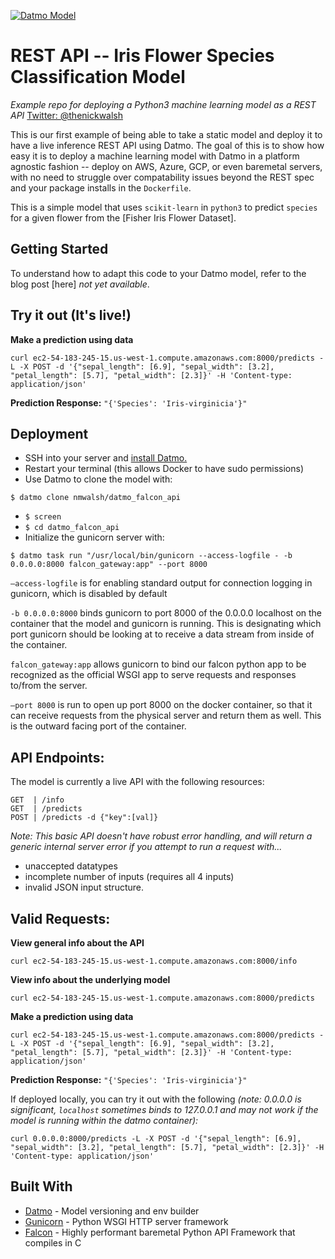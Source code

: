 [![Datmo Model](https://datmo.com/nmwalsh/datmo_falcon_api/badge.svg)](https://datmo.com/nmwalsh/datmo_falcon_api)


# REST API -- Iris Flower Species Classification Model
_Example repo for deploying a Python3 machine learning model as a REST API_
[Twitter: @thenickwalsh](https://twitter.com/thenickwalsh)

This is our first example of being able to take a static model and deploy it to have a live inference REST API using Datmo. 
The goal of this is to show how easy it is to deploy a machine learning model with Datmo in a platform agnostic fashion -- deploy on AWS, Azure, GCP, or even baremetal servers, with no need to struggle over compatability issues beyond the REST spec and your package installs in the `Dockerfile`.

This is a simple model that uses `scikit-learn` in `python3` to predict `species` for a given flower from the [Fisher Iris Flower Dataset].

## Getting Started

To understand how to adapt this code to your Datmo model, refer to the blog post [here] _not yet available_.

## Try it out (It's live!)
**Make a prediction using data**
```
curl ec2-54-183-245-15.us-west-1.compute.amazonaws.com:8000/predicts -L -X POST -d '{"sepal_length": [6.9], "sepal_width": [3.2], "petal_length": [5.7], "petal_width": [2.3]}' -H 'Content-type: application/json'
```
**Prediction Response:** ```"{'Species': 'Iris-virginicia'}"```

## Deployment

* SSH into your server and [install Datmo.](https://datmo.com/get-started)
* Restart your terminal (this allows Docker to have sudo permissions)
* Use Datmo to clone the model with:
```
$ datmo clone nmwalsh/datmo_falcon_api
```
* `$ screen`
* `$ cd datmo_falcon_api`
* Initialize the gunicorn server with:
```
$ datmo task run "/usr/local/bin/gunicorn --access-logfile - -b 0.0.0.0:8000 falcon_gateway:app" --port 8000
```

`—access-logfile` is for enabling standard output for connection logging in gunicorn, which is disabled by default

`-b 0.0.0.0:8000` binds gunicorn to port 8000 of the 0.0.0.0 localhost on the container that the model and gunicorn is running. This is designating which port gunicorn should be looking at to receive a data stream from inside of the container.

`falcon_gateway:app` allows gunicorn to bind our falcon python app to be recognized as the official WSGI app to serve requests and responses to/from the server.

`—port 8000` is run to open up port 8000 on the docker container, so that it can receive requests from the physical server and return them as well. This is the outward facing port of the container.

## API Endpoints:
The model is currently a live API with the following resources:
```
GET  | /info
GET  | /predicts
POST | /predicts -d {"key":[val]}
```

_Note: This basic API doesn't have robust error handling, and will return a generic internal server error if you attempt to run a request with..._
* unaccepted datatypes
* incomplete number of inputs (requires all 4 inputs)
* invalid JSON input structure.


## Valid Requests:

**View general info about the API**
```
curl ec2-54-183-245-15.us-west-1.compute.amazonaws.com:8000/info
```
**View info about the underlying model**
```
curl ec2-54-183-245-15.us-west-1.compute.amazonaws.com:8000/predicts
```
**Make a prediction using data**
```
curl ec2-54-183-245-15.us-west-1.compute.amazonaws.com:8000/predicts -L -X POST -d '{"sepal_length": [6.9], "sepal_width": [3.2], "petal_length": [5.7], "petal_width": [2.3]}' -H 'Content-type: application/json'
```
**Prediction Response:** ```"{'Species': 'Iris-virginicia'}"```

If deployed locally, you can try it out with the following _(note: 0.0.0.0 is significant, `localhost` sometimes binds to 127.0.0.1 and may not work if the model is running within the datmo container):_
```
curl 0.0.0.0:8000/predicts -L -X POST -d '{"sepal_length": [6.9], "sepal_width": [3.2], "petal_length": [5.7], "petal_width": [2.3]}' -H 'Content-type: application/json' 
```

## Built With

* [Datmo](https://datmo.com) - Model versioning and env builder
* [Gunicorn](http://gunicorn.org/) - Python WSGI HTTP server framework
* [Falcon](http://falcon.readthedocs.io/en/stable/) - Highly performant baremetal Python API Framework that compiles in C
